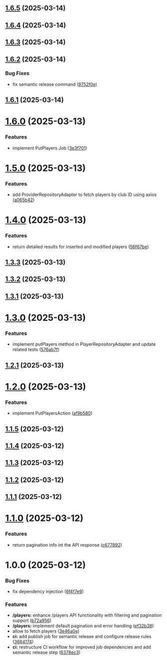 ## [1.6.5](https://github.com/devclay92/players_exercise/compare/v1.6.4...v1.6.5) (2025-03-14)

## [1.6.4](https://github.com/devclay92/players_exercise/compare/v1.6.3...v1.6.4) (2025-03-14)

## [1.6.3](https://github.com/devclay92/players_exercise/compare/v1.6.2...v1.6.3) (2025-03-14)

## [1.6.2](https://github.com/devclay92/players_exercise/compare/v1.6.1...v1.6.2) (2025-03-14)


### Bug Fixes

* fix semantic release command ([9752f0e](https://github.com/devclay92/players_exercise/commit/9752f0eca04f3ffc51c4518b6850581267e994db))

## [1.6.1](https://github.com/devclay92/players_exercise/compare/v1.6.0...v1.6.1) (2025-03-14)

# [1.6.0](https://github.com/devclay92/players_exercise/compare/v1.5.0...v1.6.0) (2025-03-13)


### Features

* implement PutPlayers Job ([3e3f701](https://github.com/devclay92/players_exercise/commit/3e3f701cc76dbabdff035c8deee81815f5fea707))

# [1.5.0](https://github.com/devclay92/players_exercise/compare/v1.4.0...v1.5.0) (2025-03-13)


### Features

* add ProviderRepositoryAdapter to fetch players by club ID using axios ([a065b42](https://github.com/devclay92/players_exercise/commit/a065b4251957ec4e117cd77dde3264cbd74d2ebd))

# [1.4.0](https://github.com/devclay92/players_exercise/compare/v1.3.3...v1.4.0) (2025-03-13)


### Features

* return detailed results for inserted and modified players ([56f67be](https://github.com/devclay92/players_exercise/commit/56f67be4b4412b999047587895389f49f768c3fb))

## [1.3.3](https://github.com/devclay92/players_exercise/compare/v1.3.2...v1.3.3) (2025-03-13)

## [1.3.2](https://github.com/devclay92/players_exercise/compare/v1.3.1...v1.3.2) (2025-03-13)

## [1.3.1](https://github.com/devclay92/players_exercise/compare/v1.3.0...v1.3.1) (2025-03-13)

# [1.3.0](https://github.com/devclay92/players_exercise/compare/v1.2.1...v1.3.0) (2025-03-13)


### Features

* implement putPlayers method in PlayerRepositoryAdapter and update related tests ([576ab7f](https://github.com/devclay92/players_exercise/commit/576ab7f75cfe56701bfbc1ff99f5a400813f0774))

## [1.2.1](https://github.com/devclay92/players_exercise/compare/v1.2.0...v1.2.1) (2025-03-13)

# [1.2.0](https://github.com/devclay92/players_exercise/compare/v1.1.5...v1.2.0) (2025-03-13)


### Features

* implement PutPlayersAction ([af9b580](https://github.com/devclay92/players_exercise/commit/af9b5804f701003ee2d94cb082915574ede89d87))

## [1.1.5](https://github.com/devclay92/players_exercise/compare/v1.1.4...v1.1.5) (2025-03-12)

## [1.1.4](https://github.com/devclay92/players_exercise/compare/v1.1.3...v1.1.4) (2025-03-12)

## [1.1.3](https://github.com/devclay92/players_exercise/compare/v1.1.2...v1.1.3) (2025-03-12)

## [1.1.2](https://github.com/devclay92/players_exercise/compare/v1.1.1...v1.1.2) (2025-03-12)

## [1.1.1](https://github.com/devclay92/players_exercise/compare/v1.1.0...v1.1.1) (2025-03-12)

# [1.1.0](https://github.com/devclay92/players_exercise/compare/v1.0.0...v1.1.0) (2025-03-12)


### Features

* return pagination info int the API response ([c677892](https://github.com/devclay92/players_exercise/commit/c677892e715ceada291b2059a011105e2cd235da))

# 1.0.0 (2025-03-12)


### Bug Fixes

* fix dependency injection ([6f4f7e9](https://github.com/devclay92/players_exercise/commit/6f4f7e9e0442192891db0139e8fb8f44b7c05c38))


### Features

* **/players:** enhance /players API functionality with filtering and pagination support ([b72a956](https://github.com/devclay92/players_exercise/commit/b72a9564415fbaabb2fb2b921dbc58904e107412))
* **/players:** implement default pagination and error handling ([ef32b38](https://github.com/devclay92/players_exercise/commit/ef32b380760fbb2f5b6e221014f0138deb509ff1))
* allow to fetch players ([3e46a0e](https://github.com/devclay92/players_exercise/commit/3e46a0eaa3f3c7ac4c82e4d5d512d2fbed42267d))
* **ci:** add publish job for semantic release and configure release rules ([3664174](https://github.com/devclay92/players_exercise/commit/366417447db578ff412dc31e27ea058ebda46780))
* **ci:** restructure CI workflow for improved job dependencies and add semantic release step ([6378ec3](https://github.com/devclay92/players_exercise/commit/6378ec3c637b5b012a5c8b01efa8bf568de065de))
